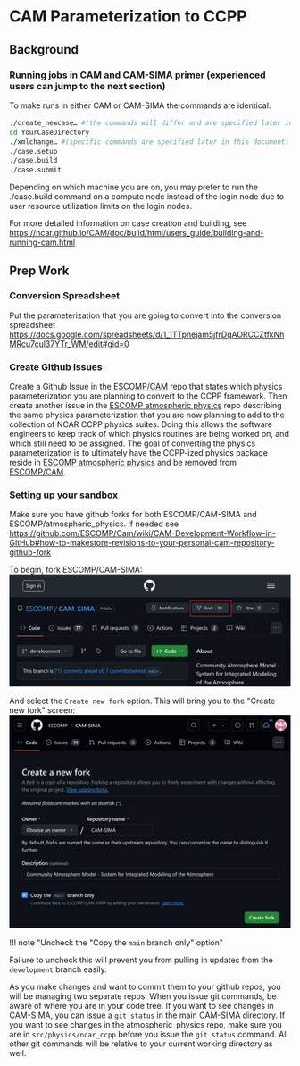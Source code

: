 # CAM Parameterization to CCPP

## Background

### Running jobs in CAM and CAM-SIMA primer (experienced users can jump to the next section)

To make runs in either CAM or CAM-SIMA the commands are identical:
```bash
./create_newcase… #(the commands will differ and are specified later in this document)
cd YourCaseDirectory
./xmlchange… #(specific commands are specified later in this document)
./case.setup
./case.build
./case.submit
```

Depending on which machine you are on, you may prefer to run the ./case.build command on a compute node instead of the login node due to user resource utilization limits on the login nodes.

For more detailed information on case creation and building, see https://ncar.github.io/CAM/doc/build/html/users_guide/building-and-running-cam.html

## Prep Work

### Conversion Spreadsheet
Put the parameterization that you are going to convert into the conversion spreadsheet
https://docs.google.com/spreadsheets/d/1_1TTpnejam5jfrDqAORCCZtfkNhMRcu7cul37YTr_WM/edit#gid=0

### Create Github Issues
Create a Github Issue in the [ESCOMP/CAM](https://github.com/ESCOMP/CAM) repo that states which physics parameterization you are planning to convert to the CCPP framework.  Then create another issue in the [ESCOMP atmospheric physics](https://github.com/NCAR/atmospheric_physics) repo describing the same physics parameterization that you are now planning to add to the collection of NCAR CCPP physics suites.  Doing this allows the software engineers to keep track of which physics routines are being worked on, and which still need to be assigned.  The goal of converting the physics parameterization is to ultimately have the CCPP-ized physics package reside in [ESCOMP atmospheric physics](https://github.com/NCAR/atmospheric_physics) and be removed from [ESCOMP/CAM](https://github.com/ESCOMP/CAM).

### Setting up your sandbox

Make sure you have github forks for both ESCOMP/CAM-SIMA and ESCOMP/atmospheric_physics.  If needed see https://github.com/ESCOMP/Cam/wiki/CAM-Development-Workflow-in-GitHub#how-to-makestore-revisions-to-your-personal-cam-repository-github-fork


To begin, fork ESCOMP/CAM-SIMA:
![text](fork-cam-sima.png "Forking CAM-SIMA")

And select the `Create new fork` option.  This will bring you to the "Create new fork" screen:
![text](fork-cam-sima-2.png "Forking CAM-SIMA")

!!! note "Uncheck the \"Copy the `main` branch only\" option"

 Failure to uncheck this will prevent you from pulling in updates from the `development` branch easily.

As you make changes and want to commit them to your github repos, you will be managing two separate repos.  When you issue git commands, be aware of where you are in your code tree.  If you want to see changes in CAM-SIMA, you can issue a `git status` in the main CAM-SIMA directory.  If you want to see changes in the atmospheric_physics repo, make sure you are in `src/physics/ncar_ccpp` before you issue the `git status` command.  All other git commands will be relative to your current working directory as well.

